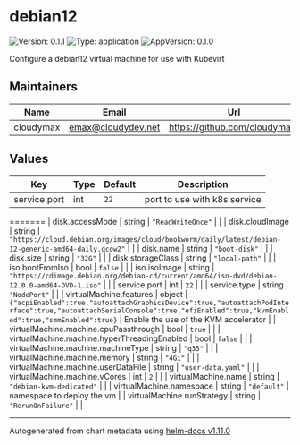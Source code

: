 # debian12

![Version: 0.1.1](https://img.shields.io/badge/Version-0.1.1-informational?style=flat-square) ![Type: application](https://img.shields.io/badge/Type-application-informational?style=flat-square) ![AppVersion: 0.1.0](https://img.shields.io/badge/AppVersion-0.1.0-informational?style=flat-square)

Configure a debian12 virtual machine for use with Kubevirt

## Maintainers

| Name | Email | Url |
| ---- | ------ | --- |
| cloudymax | <emax@cloudydev.net> | <https://github.com/cloudymax/> |

## Values

| Key | Type | Default | Description |
|-----|------|---------|-------------|
| service.port | int | `22` | port to use with k8s service |
=======
| disk.accessMode | string | `"ReadWriteOnce"` |  |
| disk.cloudImage | string | `"https://cloud.debian.org/images/cloud/bookworm/daily/latest/debian-12-generic-amd64-daily.qcow2"` |  |
| disk.name | string | `"boot-disk"` |  |
| disk.size | string | `"32G"` |  |
| disk.storageClass | string | `"local-path"` |  |
| iso.bootFromIso | bool | `false` |  |
| iso.isoImage | string | `"https://cdimage.debian.org/debian-cd/current/amd64/iso-dvd/debian-12.0.0-amd64-DVD-1.iso"` |  |
| service.port | int | `22` |  |
| service.type | string | `"NodePort"` |  |
| virtualMachine.features | object | `{"acpiEnabled":true,"autoattachGraphicsDevice":true,"autoattachPodInterface":true,"autoattachSerialConsole":true,"efiEnabled":true,"kvmEnabled":true,"smmEnabled":true}` | Enable the use of the KVM accelerator |
| virtualMachine.machine.cpuPassthrough | bool | `true` |  |
| virtualMachine.machine.hyperThreadingEnabled | bool | `false` |  |
| virtualMachine.machine.machineType | string | `"q35"` |  |
| virtualMachine.machine.memory | string | `"4Gi"` |  |
| virtualMachine.machine.userDataFile | string | `"user-data.yaml"` |  |
| virtualMachine.machine.vCores | int | `2` |  |
| virtualMachine.name | string | `"debian-kvm-dedicated"` |  |
| virtualMachine.namespace | string | `"default"` | namespace to deploy the vm |
| virtualMachine.runStrategy | string | `"RerunOnFailure"` |  |

----------------------------------------------
Autogenerated from chart metadata using [helm-docs v1.11.0](https://github.com/norwoodj/helm-docs/releases/v1.11.0)
